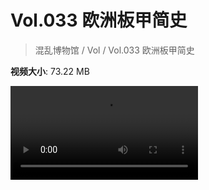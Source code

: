 # Vol.033 欧洲板甲简史

> 混乱博物馆 / Vol / Vol.033 欧洲板甲简史

**视频大小**: 73.22 MB

<div class="video"><video src="https://file.hsyhx.top/video/混乱博物馆/Vol/033.mp4" controls preload>🤔 您的浏览器不支持 video 标签</video></div>